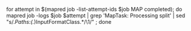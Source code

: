 

for attempt in $(mapred job -list-attempt-ids $job MAP completed);
	do mapred job -logs $job $attempt | grep 'MapTask: Processing split' | sed "s/.*Paths:\(.*\)InputFormatClass.*/\1/" ; 
done
